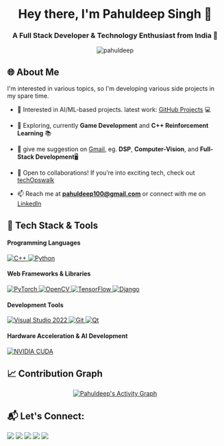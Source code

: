 <h1 align="center">Hey there, I'm Pahuldeep Singh 👋</h1>
<h3 align="center">A Full Stack Developer & Technology Enthusiast from India 🚀</h3>

<p align="center">
    <img src="https://komarev.com/ghpvc/?username=pahuldeep&label=Profile%20views&color=0e75b6&style=flat" alt="pahuldeep" /> 
</p>

## 🌐 About Me
I'm interested in various topics, so I'm developing various side projects in my spare time.
- 🔭 Interested in AI/ML-based projects. latest work: [GitHub Projects](https://github.com/pahuldeep?tab=repositories) 💻

- 🌱 Exploring, currently **Game Development** and **C++ Reinforcement Learning** 📚

- 🧠 give me suggestion on [Gmail](pahuldeep100@gmail.com), eg. **DSP**, **Computer-Vision**, and **Full-Stack Development**🖥️

- 🎯 Open to collaborations! If you’re into exciting tech, check out [techOpswalk](https://github.com/techopswalk)

- 📫 Reach me at **pahuldeep100@gmail.com** or connect with me on [LinkedIn](https://www.linkedin.com/in/pahuldeep-singh-424351161)

## 🔧 Tech Stack & Tools

<div align="left">
  <!-- Programming Languages -->
  <h4>Programming Languages</h4>
  <div>
    <a href="https://isocpp.org/" target="_blank" title="C++">
      <img src="https://img.icons8.com/color/48/000000/c-plus-plus-logo.png" alt="C++" />
    </a>
    <a href="https://www.python.org/" target="_blank" title="Python">
      <img src="https://img.icons8.com/fluency/48/000000/python.png" alt="Python" />
    </a>
  </div>

  <!-- Web Frameworks & Libraries -->
  <h4>Web Frameworks & Libraries</h4>
  <div>
    <a href="https://pytorch.org/" target="_blank" title="PyTorch">
      <img src="https://img.icons8.com/?size=48&id=jH4BpkMnRrU5&format=png&color=000000" alt="PyTorch" />
    </a>
    <a href="https://docs.opencv.org/4.x/index.html" target="_blank" title="OpenCV">
      <img src="https://img.icons8.com/color/48/opencv.png" alt="OpenCV" />
    </a>
    <a href="https://www.tensorflow.org/" target="_blank" title="TensorFlow">
      <img src="https://img.icons8.com/color/48/000000/tensorflow.png" alt="TensorFlow" />
    </a>
    <a href="https://www.djangoproject.com/" target="_blank" title="Django">
      <img src="https://img.icons8.com/external-tal-revivo-color-tal-revivo/48/external-django-a-high-level-python-web-framework-that-encourages-rapid-development-logo-color-tal-revivo.png" alt="Django" />
    </a>
  </div>

  <!-- Development Tools -->
  <h4>Development Tools</h4>
  <div>
    <a href="https://visualstudio.microsoft.com/vs/" target="_blank" title="Visual Studio 2022">
      <img src="https://img.icons8.com/?size=48&id=ezj3zaVtImPg&format=png&color=000000" alt="Visual Studio 2022" />
    </a>
    <a href="https://git-scm.com/" target="_blank" title="Git">
      <img src="https://img.icons8.com/color/48/000000/git.png" alt="Git" />
    </a>
    <a href="https://doc.qt.io/" target="_blank" title="Qt">
      <img src="https://img.icons8.com/?size=48&id=25647&format=png&color=94D82D" alt="Qt" />
    </a>
  </div>

  <!-- Hardware Acceleration & AI Development -->
  <h4>Hardware Acceleration & AI Development</h4>
  <div>
    <a href="https://docs.nvidia.com/cuda/cuda-toolkit-release-notes/contents.html" target="_blank" title="NVIDIA CUDA">
      <img src="https://img.icons8.com/color/48/nvidia.png" alt="NVIDIA CUDA" />
    </a>
  </div>
</div>


## 📈 Contribution Graph

<p align="center">
    <a href="https://github.com/Ashutosh00710/github-readme-activity-graph">
        <img alt="Pahuldeep's Activity Graph" src="https://github-readme-activity-graph.vercel.app/graph?username=pahuldeep&bg_color=0D1117&color=FFFFFF&line=00E676&point=FFFFFF&hide_border=true" />
    </a>
</p>

## 📬 Let's Connect:
<p align="left">
    <a href="https://www.linkedin.com/in/pahuldeep-singh-424351161"><img src="https://img.icons8.com/fluent/48/000000/linkedin.png"/></a>
    <a href="https://twitter.com/pahuldeep_"><img src="https://img.icons8.com/fluent/48/000000/twitter.png"/></a>
    <a href="https://www.instagram.com/pahul.deep17/"><img src="https://img.icons8.com/fluent/48/000000/instagram-new.png"/></a>
    <a href="https://www.youtube.com/@Techopswalk"><img src="https://img.icons8.com/color/48/000000/youtube-play.png"/></a>
    <a href="https://drive.google.com/drive/folders/1-K7U8MGAAMk3oNYC4DMpakKwLthehYGy"><img src="https://img.icons8.com/color/48/google-drive--v2.png"/></a>
</p>